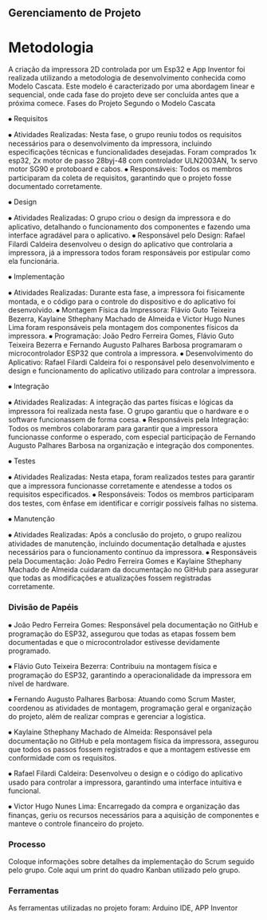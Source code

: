 ## Gerenciamento de Projeto


# Metodologia

A criação da impressora 2D controlada por um Esp32 e App Inventor foi realizada utilizando a metodologia de desenvolvimento conhecida como Modelo Cascata. Este modelo é caracterizado por uma abordagem linear e sequencial, onde cada fase do projeto deve ser concluída antes que a próxima comece. 
Fases do Projeto Segundo o Modelo Cascata

⦁	Requisitos
  
  ⦁	Atividades Realizadas: Nesta fase, o grupo reuniu todos os requisitos necessários para o desenvolvimento da  impressora, incluindo especificações técnicas e funcionalidades desejadas. Foram comprados 1x esp32, 2x motor de passo 28byj-48 com controlador ULN2003AN, 1x servo motor SG90 e protoboard e cabos.
  ⦁	Responsáveis: Todos os membros participaram da coleta de requisitos, garantindo que o projeto fosse documentado corretamente.

⦁	Design
 
  ⦁	Atividades Realizadas: O grupo criou o design da impressora e do aplicativo, detalhando o funcionamento dos componentes e fazendo uma interface agradável para o aplicativo.
  ⦁	Responsável pelo Design: Rafael Filardi Caldeira desenvolveu o design do aplicativo que controlaria a impressora, já a impressora todos foram responsáveis por estipular como ela funcionária.

⦁	Implementação
 
  ⦁	Atividades Realizadas: Durante esta fase, a impressora foi fisicamente montada, e o código para o controle do dispositivo e do aplicativo foi desenvolvido.
  ⦁	Montagem Física da Impressora: Flávio Guto Teixeira Bezerra, Kaylaine Sthephany Machado de Almeida e Victor Hugo Nunes Lima foram responsáveis pela montagem dos componentes físicos da impressora.
  ⦁	Programação: João Pedro Ferreira Gomes, Flávio Guto Teixeira Bezerra e Fernando Augusto Palhares Barbosa programaram o microcontrolador ESP32 que controla a impressora.
  ⦁	Desenvolvimento do Aplicativo: Rafael Filardi Caldeira foi o responsável pelo desenvolvimento e design e funcionamento do aplicativo utilizado para controlar a impressora.

⦁	Integração
 
  ⦁	Atividades Realizadas: A integração das partes físicas e lógicas da impressora foi realizada nesta fase. O grupo garantiu que o hardware e o software funcionassem de forma coesa.
  ⦁	Responsáveis pela Integração: Todos os membros colaboraram para garantir que a impressora funcionasse conforme o esperado, com especial participação de Fernando Augusto Palhares Barbosa na organização e integração dos componentes.

⦁	Testes
  
  ⦁	Atividades Realizadas: Nesta etapa, foram realizados testes para garantir que a impressora funcionasse corretamente e atendesse a todos os requisitos especificados.
  ⦁	Responsáveis: Todos os membros participaram dos testes, com ênfase em identificar e corrigir possíveis falhas no sistema.

⦁	Manutenção
  
  ⦁	Atividades Realizadas: Após a conclusão do projeto, o grupo realizou atividades de manutenção, incluindo documentação detalhada e ajustes necessários para o funcionamento contínuo da impressora.
  ⦁	Responsáveis pela Documentação: João Pedro Ferreira Gomes e Kaylaine Sthephany Machado de Almeida cuidaram da documentação no GitHub para assegurar que todas as modificações e atualizações fossem registradas corretamente.


### Divisão de Papéis

⦁	João Pedro Ferreira Gomes: Responsável pela documentação no GitHub e programação do ESP32, assegurou que todas as etapas fossem bem documentadas e que o microcontrolador estivesse devidamente programado.

⦁	Flávio Guto Teixeira Bezerra: Contribuiu na montagem física e programação do ESP32, garantindo a operacionalidade da impressora em nível de hardware.

⦁	Fernando Augusto Palhares Barbosa: Atuando como Scrum Master, coordenou as atividades de montagem, programação geral e organização do projeto, além de realizar compras e gerenciar a logística.

⦁	Kaylaine Sthephany Machado de Almeida: Responsável pela documentação no GitHub e pela montagem física da impressora, assegurou que todos os passos fossem registrados e que a montagem estivesse em conformidade com os requisitos.

⦁	Rafael Filardi Caldeira: Desenvolveu o design e o código do aplicativo usado para controlar a impressora, garantindo uma interface intuitiva e funcional.

⦁	Victor Hugo Nunes Lima: Encarregado da compra e organização das finanças, geriu os recursos necessários para a aquisição de componentes e manteve o controle financeiro do projeto.


### Processo

Coloque  informações sobre detalhes da implementação do Scrum seguido pelo grupo. Cole aqui um print do quadro Kanban utilizado pelo grupo.
 

### Ferramentas

As ferramentas utilizadas no projeto foram: Arduino IDE, APP Inventor

